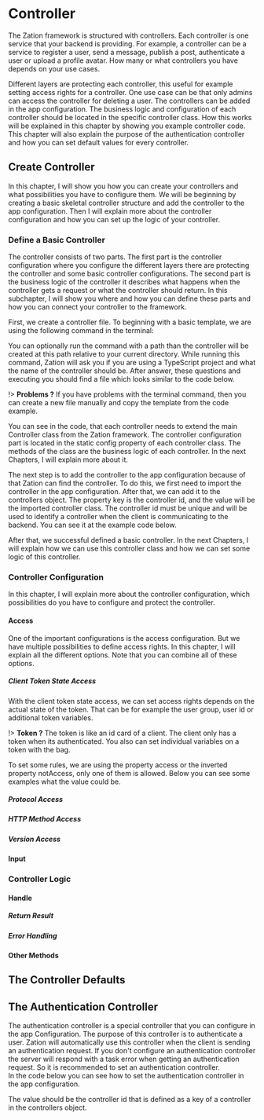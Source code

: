 # Controller

The Zation framework is structured with controllers. 
Each controller is one service that your backend is providing. 
For example, a controller can be a service to register a user, send a message, publish a post, authenticate a user or upload a profile avatar. 
How many or what controllers you have depends on your use cases. 

Different layers are protecting each controller, this useful for example setting access rights for a controller. 
One use case can be that only admins can access the controller for deleting a user. 
The controllers can be added in the app configuration. 
The business logic and configuration of each controller should be located in the specific controller class. 
How this works will be explained in this chapter by showing you example controller code. 
This chapter will also explain the purpose of the authentication controller and how you can set default values for every controller.

## Create Controller

In this chapter, I will show you how you can create your controllers and what possibilities you have to configure them.
We will be beginning by creating a basic skeletal controller structure and add the controller to the app configuration. 
Then I will explain more about the controller configuration and how you can set up the logic of your controller.

### Define a Basic Controller

The controller consists of two parts. 
The first part is the controller configuration where you configure the different layers there are protecting the controller and some basic controller configurations. 
The second part is the business logic of the controller it describes what happens when the controller gets a request or what the controller should return. 
In this subchapter, I will show you where and how you can define these parts and how you can connect your controller to the framework.

First, we create a controller file. 
To beginning with a basic template, we are using the following command in the terminal:

[](../../_code/initController.sh ':include :type=bash')

You can optionally run the command with a path than the controller will be created at this path relative to your current directory. 
While running this command, Zation will ask you if you are using a TypeScript project and what the name of the controller should be. 
After answer, these questions and executing you should find a file which looks similar to the code below.

!> **Problems ?**  If you have problems with the terminal command, then you can create a new file manually and copy the template from the code example.

[](../../_code/controllerTemplate.ts ':include :type=ts')

You can see in the code, that each controller needs to extend the main Controller class from the Zation framework.
The controller configuration part is located in the static config property of each controller class. 
The methods of the class are the business logic of each controller. 
In the next Chapters, I will explain more about it.

The next step is to add the controller to the app configuration because of that Zation can find the controller. 
To do this, we first need to import the controller in the app configuration. 
After that, we can add it to the controllers object.
The property key is the controller id, and the value will be the imported controller class. 
The controller id must be unique and will be used to identify a controller when the client is communicating to the backend.
You can see it at the example code below.

[](../../_code/addController.ts ':include :type=ts')

After that, we successful defined a basic controller. 
In the next Chapters, I will explain how we can use this controller class and how we can set some logic of this controller.

### Controller Configuration

In this chapter, I will explain more about the controller configuration, which possibilities do you have to configure and protect the controller.

#### Access
One of the important configurations is the access configuration. 
But we have multiple possibilities to define access rights. 
In this chapter, I will explain all the different options. 
Note that you can combine all of these options.

##### Client Token State Access

With the client token state access, we can set access rights depends on the actual state of the token. 
That can be for example the user group, user id or additional token variables.

!> **Token ?** The token is like an id card of a client. The client only has a token when its authenticated. You also can set individual variables on a token with the bag.

To set some rules, we are using the property access or the inverted property notAccess, only one of them is allowed. 
Below you can see some examples what the value could be.

[](../../_code/controllerUserStateAccess.ts ':include :type=ts')

##### Protocol Access

##### HTTP Method Access

##### Version Access

#### Input 

### Controller Logic 

#### Handle 

##### Return Result

##### Error Handling

#### Other Methods

## The Controller Defaults

## The Authentication Controller

The authentication controller is a special controller that you can configure in the app Configuration. 
The purpose of this controller is to authenticate a user. 
Zation will automatically use this controller when the client is sending an authentication request. 
If you don't configure an authentication controller the server will respond with a task error when getting an authentication request. 
So it is recommended to set an authentication controller.  
In the code below you can see how to set the authentication controller in the app configuration.

[](../../_code/authenticationController.ts ':include :type=ts')

The value should be the controller id that is defined as a key of a controller in the controllers object.

 